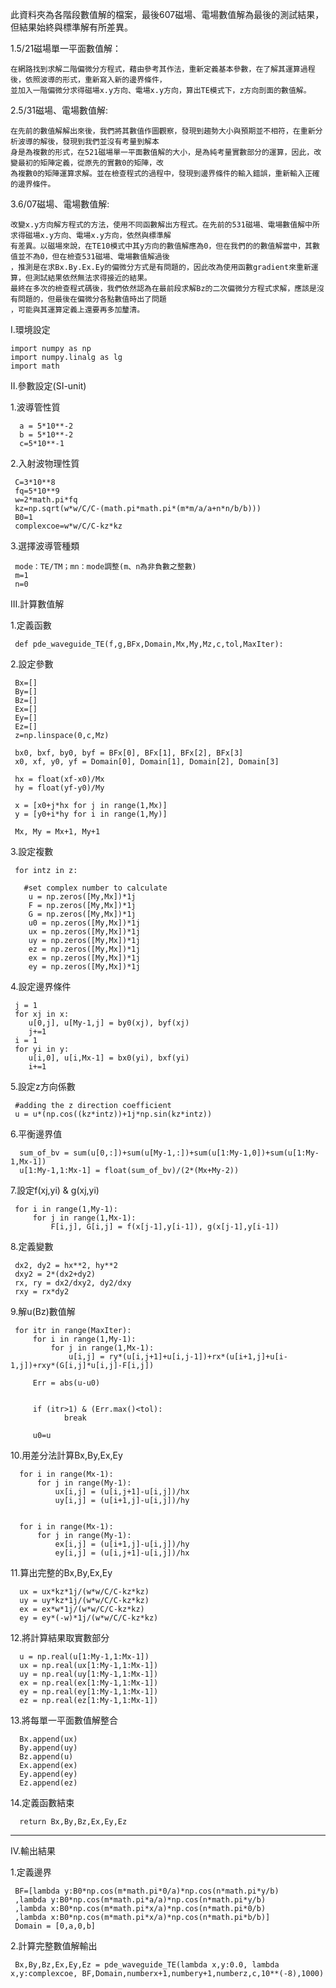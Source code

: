 此資料夾為各階段數值解的檔案，最後607磁場、電場數值解為最後的測試結果，但結果始終與標準解有所差異。

1.5/21磁場單一平面數值解：
    
    在網路找到求解二階偏微分方程式，藉由參考其作法，重新定義基本參數，在了解其運算過程後，依照波導的形式，重新寫入新的邊界條件，
    並加入一階偏微分求得磁場x.y方向、電場x.y方向，算出TE模式下，z方向剖面的數值解。

2.5/31磁場、電場數值解:

    在先前的數值解解出來後，我們將其數值作圖觀察，發現到趨勢大小與預期並不相符，在重新分析波導的解後，發現到我們並沒有考量到解本
    身是為複數的形式，在521磁場單一平面數值解的大小，是為純考量實數部分的運算，因此，改變最初的矩陣定義，從原先的實數0的矩陣，改
    為複數0的矩陣運算求解。並在檢查程式的過程中，發現到邊界條件的輸入錯誤，重新輸入正確的邊界條件。

3.6/07磁場、電場數值解:

    改變x.y方向解方程式的方法，使用不同函數解出方程式。在先前的531磁場、電場數值解中所求得磁場x.y方向、電場x.y方向，依然與標準解
    有差異。以磁場來說，在TE10模式中其y方向的數值解應為0，但在我們的的數值解當中，其數值並不為0，但在檢查531磁場、電場數值解過後
    ，推測是在求Bx.By.Ex.Ey的偏微分方式是有問題的，因此改為使用函數gradient來重新運算，但測試結果依然無法求得接近的結果。
    最終在多次的檢查程式碼後，我們依然認為在最前段求解Bz的二次偏微分方程式求解，應該是沒有問題的，但最後在偏微分各點數值時出了問題
    ，可能與其運算定義上還要再多加釐清。


I.環境設定

    import numpy as np
    import numpy.linalg as lg
    import math
 
 II.參數設定(SI-unit)
 
   1.波導管性質
   
      a = 5*10**-2
      b = 5*10**-2
      c=5*10**-1
   
   2.入射波物理性質
    
     C=3*10**8
     fq=5*10**9
     w=2*math.pi*fq
     kz=np.sqrt(w*w/C/C-(math.pi*math.pi*(m*m/a/a+n*n/b/b)))
     B0=1
     complexcoe=w*w/C/C-kz*kz
   
   3.選擇波導管種類
    
     mode：TE/TM；mn：mode調整(m、n為非負數之整數)
     m=1
     n=0
     
 III.計算數值解
 
   1.定義函數  

     def pde_waveguide_TE(f,g,BFx,Domain,Mx,My,Mz,c,tol,MaxIter):
  
   2.設定參數
     
     Bx=[]
     By=[]
     Bz=[]
     Ex=[]
     Ey=[]
     Ez=[]
     z=np.linspace(0,c,Mz)

     bx0, bxf, by0, byf = BFx[0], BFx[1], BFx[2], BFx[3]
     x0, xf, y0, yf = Domain[0], Domain[1], Domain[2], Domain[3]
     
     hx = float(xf-x0)/Mx
     hy = float(yf-y0)/My

     x = [x0+j*hx for j in range(1,Mx)]
     y = [y0+i*hy for i in range(1,My)]

     Mx, My = Mx+1, My+1
     
   3.設定複數
       
     for intz in z:
       
       #set complex number to calculate 
        u = np.zeros([My,Mx])*1j
        F = np.zeros([My,Mx])*1j
        G = np.zeros([My,Mx])*1j
        u0 = np.zeros([My,Mx])*1j
        ux = np.zeros([My,Mx])*1j
        uy = np.zeros([My,Mx])*1j
        ez = np.zeros([My,Mx])*1j
        ex = np.zeros([My,Mx])*1j
        ey = np.zeros([My,Mx])*1j
   
   4.設定邊界條件
   
     j = 1
     for xj in x:
        u[0,j], u[My-1,j] = by0(xj), byf(xj)
        j+=1
     i = 1
     for yi in y:
        u[i,0], u[i,Mx-1] = bx0(yi), bxf(yi)
        i+=1
   
   5.設定z方向係數
       
     #adding the z direction coefficient 
     u = u*(np.cos((kz*intz))+1j*np.sin(kz*intz))
        
        
   6.平衡邊界值
        
      sum_of_bv = sum(u[0,:])+sum(u[My-1,:])+sum(u[1:My-1,0])+sum(u[1:My-1,Mx-1])
      u[1:My-1,1:Mx-1] = float(sum_of_bv)/(2*(Mx+My-2))
        
   7.設定f(xj,yi) & g(xj,yi)
        
     for i in range(1,My-1):
         for j in range(1,Mx-1):
             F[i,j], G[i,j] = f(x[j-1],y[i-1]), g(x[j-1],y[i-1])   
   8.定義變數
   
     dx2, dy2 = hx**2, hy**2
     dxy2 = 2*(dx2+dy2)
     rx, ry = dx2/dxy2, dy2/dxy
     rxy = rx*dy2   
        
   9.解u(Bz)數值解     
   
     for itr in range(MaxIter):
         for i in range(1,My-1):
             for j in range(1,Mx-1):
                 u[i,j] = ry*(u[i,j+1]+u[i,j-1])+rx*(u[i+1,j]+u[i-1,j])+rxy*(G[i,j]*u[i,j]-F[i,j])
             
         Err = abs(u-u0)

            
         if (itr>1) & (Err.max()<tol):
                break
            
         u0=u        
        
   10.用差分法計算Bx,By,Ex,Ey                  
        
      for i in range(Mx-1):
          for j in range(My-1): 
              ux[i,j] = (u[i,j+1]-u[i,j])/hx
              uy[i,j] = (u[i+1,j]-u[i,j])/hy
        
        
      for i in range(Mx-1):
          for j in range(My-1): 
              ex[i,j] = (u[i+1,j]-u[i,j])/hy
              ey[i,j] = (u[i,j+1]-u[i,j])/hx        
    
   11.算出完整的Bx,By,Ex,Ey   
        
      ux = ux*kz*1j/(w*w/C/C-kz*kz)
      uy = uy*kz*1j/(w*w/C/C-kz*kz)
      ex = ex*w*1j/(w*w/C/C-kz*kz)
      ey = ey*(-w)*1j/(w*w/C/C-kz*kz)        
        
   12.將計算結果取實數部分  
        
      u = np.real(u[1:My-1,1:Mx-1])
      ux = np.real(ux[1:My-1,1:Mx-1])
      uy = np.real(uy[1:My-1,1:Mx-1])
      ex = np.real(ex[1:My-1,1:Mx-1])
      ey = np.real(ey[1:My-1,1:Mx-1])
      ez = np.real(ez[1:My-1,1:Mx-1])        
    
   13.將每單一平面數值解整合
   
      Bx.append(ux)
      By.append(uy)
      Bz.append(u)
      Ex.append(ex)
      Ey.append(ey)
      Ez.append(ez)   

   14.定義函數結束
   
      return Bx,By,Bz,Ex,Ey,Ez   
-----------------------------------------------------------------------------------------------------------------------------

IV.輸出結果

   1.定義邊界

     BF=[lambda y:B0*np.cos(m*math.pi*0/a)*np.cos(n*math.pi*y/b)
     ,lambda y:B0*np.cos(m*math.pi*a/a)*np.cos(n*math.pi*y/b)
     ,lambda x:B0*np.cos(m*math.pi*x/a)*np.cos(n*math.pi*0/b)
     ,lambda x:B0*np.cos(m*math.pi*x/a)*np.cos(n*math.pi*b/b)]  
     Domain = [0,a,0,b]
     
   2.計算完整數值解輸出
     
     Bx,By,Bz,Ex,Ey,Ez = pde_waveguide_TE(lambda x,y:0.0, lambda x,y:complexcoe, BF,Domain,numberx+1,numbery+1,numberz,c,10**(-8),1000)
